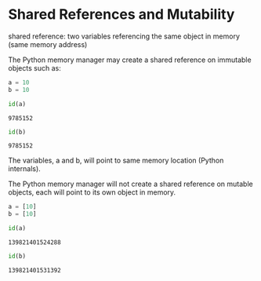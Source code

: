 # Shared References and Mutability

shared reference: two variables referencing the same object in memory
(same memory address)

The Python memory manager may create a shared reference on immutable objects
such as:


```python
a = 10
b = 10
```


```python
id(a)
```




    9785152




```python
id(b)
```




    9785152



The variables, a and b, will point to same memory location (Python internals).

The Python memory manager will not create a shared reference on mutable objects,
each will point to its own object in memory.


```python
a = [10]
b = [10]
```


```python
id(a)
```




    139821401524288




```python
id(b)
```




    139821401531392


